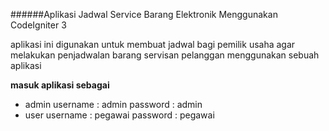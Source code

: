 ######Aplikasi Jadwal Service Barang Elektronik Menggunakan CodeIgniter 3

aplikasi ini digunakan untuk membuat jadwal bagi pemilik usaha agar melakukan penjadwalan barang servisan pelanggan menggunakan sebuah aplikasi

**masuk aplikasi sebagai**
  * admin
      username  : admin
      password  : admin
  * user
      username  : pegawai
      password  : pegawai
